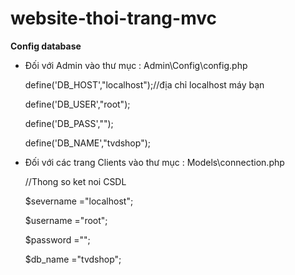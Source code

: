 # website-thoi-trang-mvc

<b>Config database</b>

- Đối với Admin vào thư mục : Admin\Config\config.php

    define('DB_HOST',"localhost");//địa chỉ localhost máy bạn

    define('DB_USER',"root");

    define('DB_PASS',"");

    define('DB_NAME',"tvdshop");

- Đối với các trang Clients vào thư mục : Models\connection.php 

  //Thong so ket noi CSDL
  
  $severname ="localhost"; 
  
  $username ="root";
  
  $password =""; 
  
  $db_name ="tvdshop";

